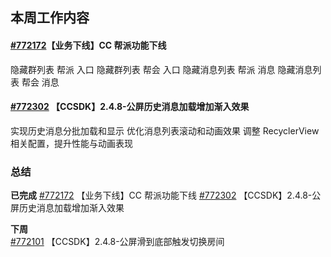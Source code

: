 ## 本周工作内容

#### [#772172](https://icc.pm.netease.com/v6/issues/772172)【业务下线】CC 帮派功能下线
隐藏群列表 帮派 入口
隐藏群列表 帮会 入口
隐藏消息列表 帮派 消息
隐藏消息列表 帮会 消息


#### [#772302](https://icc.pm.netease.com/v6/issues/772302) 【CCSDK】2.4.8-公屏历史消息加载增加渐入效果
实现历史消息分批加载和显示
优化消息列表滚动和动画效果
调整 RecyclerView 相关配置，提升性能与动画表现


### 总结
**已完成**
[#772172](https://icc.pm.netease.com/v6/issues/772172) 【业务下线】CC 帮派功能下线
[#772302](https://icc.pm.netease.com/v6/issues/772302) 【CCSDK】2.4.8-公屏历史消息加载增加渐入效果


**下周**  
[#772101](https://icc.pm.netease.com/v6/issues/772101) 【CCSDK】2.4.8-公屏滑到底部触发切换房间






